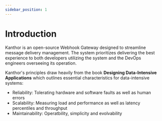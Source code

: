 ```yaml
---
sidebar_position: 1
---
```


# Introduction

Kanthor is an open-source Webhook Gateway designed to streamline message delivery management. The system prioritizes delivering the best experience to both developers utilizing the system and the DevOps engineers overseeing its operation.

Kanthor's principles draw heavily from the book **Designing Data-Intensive Applications** which outlines essential characteristics for data-intensive systems:

- Reliability: Tolerating hardware and software faults as well as human errors
- Scalability: Measuring load and performance as well as latency percentiles and throughput
- Maintainability: Operatbility, simplicity and evolvability
